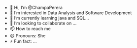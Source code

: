 - 👋 Hi, I’m @ChampaPerera
- 👀 I’m interested in Data Analysis and Software Development
- 🌱 I’m currently learning java and SQL...
- 💞️ I’m looking to collaborate on ...
- 📫 How to reach me 
- 😄 Pronouns: She
- ⚡ Fun fact: ...

<!---
ChampaPerera/ChampaPerera is a ✨ special ✨ repository because its `README.md` (this file) appears on your GitHub profile.
You can click the Preview link to take a look at your changes.
--->
